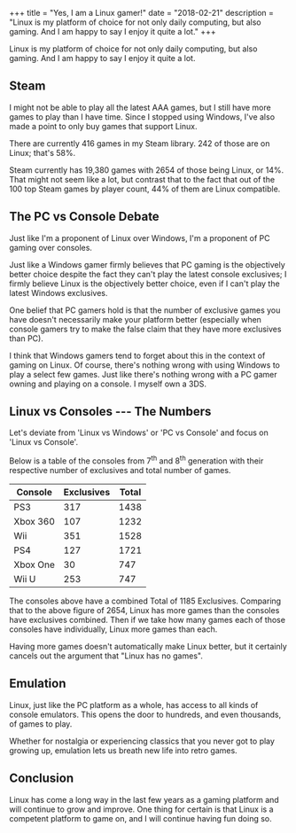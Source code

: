 +++
title = "Yes, I am a Linux gamer!"
date = "2018-02-21"
description = "Linux is my platform of choice for not only daily computing, but also gaming. And I am happy to say I enjoy it quite a lot."
+++

Linux is my platform of choice for not only daily computing, but also gaming.
And I am happy to say I enjoy it quite a lot.

## Steam

I might not be able to play all the latest AAA games, but I still have more games
to play than I have time. Since I stopped using Windows, I've also made a point to only buy games that support Linux.

There are currently 416 games in my Steam library. 242 of those are on Linux; that's
58%.

Steam currently has 19,380 games with 2654 of those being Linux, or 14%. That might not seem like a lot,
but contrast that to the fact that out of the 100 top Steam games by player count, 44% of them are Linux compatible.

## The PC vs Console Debate

Just like I'm a proponent of Linux over Windows, I'm a proponent of PC gaming over consoles.

Just like a Windows gamer firmly believes that PC gaming is the objectively better choice
despite the fact they can't play the latest console exclusives; I firmly believe Linux is the
objectively better choice, even if I can't play the latest Windows exclusives.

One belief that PC gamers hold is that the number of exclusive games you have doesn't
necessarily make your platform better (especially when console gamers try to make
the false claim that they have more exclusives than PC).

I think that Windows gamers tend to forget about this in the context of gaming on Linux.
Of course, there's nothing wrong with using Windows to play a select few games. Just like there's
nothing wrong with a PC gamer owning and playing on a console. I myself own a 3DS.

## Linux vs Consoles --- The Numbers

Let's deviate from 'Linux vs Windows' or 'PC vs Console' and focus
on 'Linux vs Console'.

Below is a table of the consoles from 7<sup>th</sup> and 8<sup>th</sup> generation with their respective number of exclusives and total number of games.

|  Console | Exclusives | Total |
|----------|------------|-------|
|    PS3   |     317    |  1438 |
| Xbox 360 |     107    |  1232 |
|    Wii   |     351    |  1528 |
|    PS4   |     127    |  1721 |
| Xbox One |     30     |  747  |
|   Wii U  |     253    |  747  |

The consoles above have a combined Total of 1185 Exclusives.
Comparing that to the above figure of 2654, Linux has more games than the consoles have exclusives combined.
Then if we take how many games each of those consoles have individually,
Linux more games than each.

Having more games doesn't automatically make Linux better, but it certainly
cancels out the argument that "Linux has no games".

## Emulation

Linux, just like the PC platform as a whole, has access to all kinds of console emulators.
This opens the door to hundreds, and even thousands, of games to play.

Whether for nostalgia or experiencing classics that you never got to play growing up,
emulation lets us breath new life into retro games.

## Conclusion

Linux has come a long way in the last few years as a gaming platform
and will continue to grow and improve. One thing for certain is that Linux
is a competent platform to game on, and I will continue having fun doing so.
